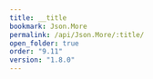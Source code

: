 ```yaml
---
title: __title
bookmark: Json.More
permalink: /api/Json.More/:title/
open_folder: true
order: "9.11"
version: "1.8.0"
---
```

